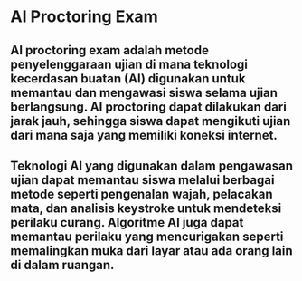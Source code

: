 # AI Proctoring Exam
## AI proctoring exam adalah metode penyelenggaraan ujian di mana teknologi kecerdasan buatan (AI) digunakan untuk memantau dan mengawasi siswa selama ujian berlangsung. AI proctoring dapat dilakukan dari jarak jauh, sehingga siswa dapat mengikuti ujian dari mana saja yang memiliki koneksi internet.

## Teknologi AI yang digunakan dalam pengawasan ujian dapat memantau siswa melalui berbagai metode seperti pengenalan wajah, pelacakan mata, dan analisis keystroke untuk mendeteksi perilaku curang. Algoritme AI juga dapat memantau perilaku yang mencurigakan seperti memalingkan muka dari layar atau ada orang lain di dalam ruangan.
